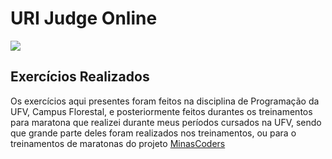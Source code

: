 # URI Judge Online

![](<https://1.bp.blogspot.com/-kJ74_dwggUw/WSmJ95qkrEI/AAAAAAAAE-I/RjRHjoxMxgYgPUr4LaVxvrXTv3jCCjibQCLcB/s320/uri.png>)

## Exercícios Realizados

Os exercícios aqui presentes foram feitos na disciplina de Programação da UFV, Campus Florestal, e posteriormente feitos durantes os treinamentos para maratona que realizei durante meus períodos cursados na UFV, sendo que grande parte deles foram realizados nos treinamentos, ou para o treinamentos de maratonas do projeto [MinasCoders](<http://minascoders.caf.ufv.br/>)
